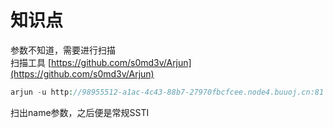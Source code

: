 # 知识点
参数不知道，需要进行扫描<br />扫描工具 [https://github.com/s0md3v/Arjun](https://github.com/s0md3v/Arjun)
```php
arjun -u http://98955512-a1ac-4c43-88b7-27970fbcfcee.node4.buuoj.cn:81 -t 1 -c 250
```
扫出name参数，之后便是常规SSTI
